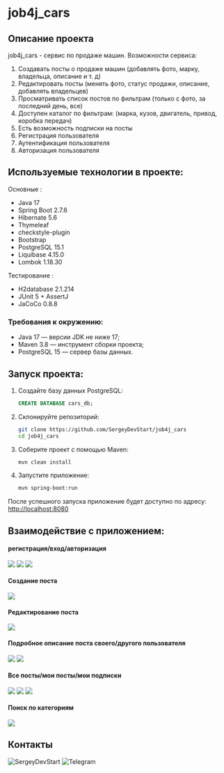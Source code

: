 # job4j_cars

## Описание проекта
job4j_cars - сервис по продаже машин.
Возможности сервиса:
1. Создавать посты о продаже машин
   (добавлять фото, марку, владельца, описание и т. д)
2. Редактировать посты
   (менять фото, статус продажи, описание, добавлять владельцев)
3. Просматривать список постов по фильтрам
   (только с фото, за последний день, все)
4. Доступен каталог по фильтрам:
   (марка, кузов, двигатель, привод, коробка передач)
5. Есть возможность подписки на посты
6. Регистрация пользователя
7. Аутентификация пользователя
8. Авторизация пользователя

## Используемые технологии в проекте:
Основные :
- Java 17
- Spring Boot 2.7.6
- Hibernate 5.6
- Thymeleaf
- checkstyle-plugin
- Bootstrap
- PostgreSQL 15.1
- Liquibase 4.15.0
- Lombok 1.18.30

Тестирование :
- H2database 2.1.214
- JUnit 5 + AssertJ
- JaCoCo 0.8.8

### Требования к окружению:
- Java 17 — версии JDK не ниже 17;
- Maven 3.8 — инструмент сборки проекта;
- PostgreSQL 15 — сервер базы данных.

## Запуск проекта:
1. Создайте базу данных PostgreSQL:
    ```sql
    CREATE DATABASE cars_db;
    ```
2. Склонируйте репозиторий:
    ```bash
    git clone https://github.com/SergeyDevStart/job4j_cars
    cd job4j_cars
    ```

3. Соберите проект с помощью Maven:
    ```bash
    mvn clean install
    ```

4. Запустите приложение:
    ```bash
    mvn spring-boot:run
    ```

После успешного запуска приложение будет доступно по адресу: [http://localhost:8080](http://localhost:8080)

## Взаимодействие с приложением:

#### регистрация/вход/авторизация
![](img/registration.png)
![](img/login.png)
![](img/authorization.png)

#### Создание поста
![](img/create.png)

#### Редактирование поста
![](img/update.png)

#### Подробное описание поста своего/другого пользователя
![](img/myDetail.png)
![](img/otherDetail.png)

#### Все посты/мои посты/мои подписки
![](img/all.png)
![](img/myPosts.png)
![](img/subscriptions.png)

#### Поиск по категориям
![](img/category.png)

## Контакты
![SergeyDevStart](https://github.com/SergeyDevStart)
![Telegram](https://t.me/sergey_vasenev)
